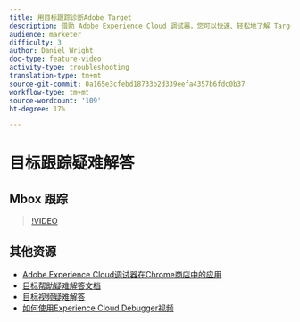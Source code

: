 ```yaml
---
title: 用目标跟踪诊断Adobe Target
description: 借助 Adobe Experience Cloud 调试器，您可以快速、轻松地了解 Target 实施。了解如何在Experience Cloud中进行身份验证，并使用功能强大的目标跟踪工具检查活动和受众资格以及访客用户档案。
audience: marketer
difficulty: 3
author: Daniel Wright
doc-type: feature-video
activity-type: troubleshooting
translation-type: tm+mt
source-git-commit: 0a165e3cfebd18733b2d339eefa4357b6fdc0b37
workflow-type: tm+mt
source-wordcount: '109'
ht-degree: 17%

---
```



# 目标跟踪疑难解答

## Mbox 跟踪

>[!VIDEO](https://video.tv.adobe.com/v/23113/?quality=12)

## 其他资源

* [Adobe Experience Cloud调试器在Chrome商店中的应用](https://chrome.google.com/webstore/detail/adobe-experience-cloud-de/ocdmogmohccmeicdhlhhgepeaijenapj)
* [目标帮助疑难解答文档](https://docs.adobe.com/content/help/en/target/using/troubleshoot/troubleshooting-target.html)
* [目标视频疑难解答](troubleshoot-with-the-experience-cloud-debugger.md)
* [如何使用Experience Cloud Debugger视频](https://docs.adobe.com/content/help/en/core-services-learn/tutorials/debugger/use-the-experience-cloud-debugger.html)